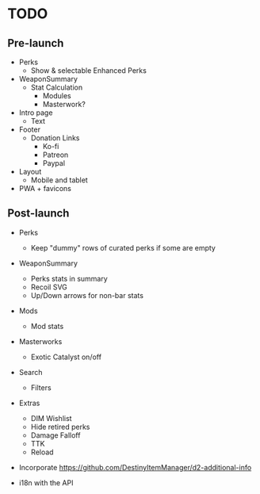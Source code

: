 # TODO

## Pre-launch

* Perks
  * Show & selectable Enhanced Perks
* WeaponSummary
  * Stat Calculation
    * Modules
    * Masterwork?
* Intro page
  * Text
* Footer
  * Donation Links
    * Ko-fi
    * Patreon
    * Paypal
* Layout
  * Mobile and tablet
* PWA + favicons

## Post-launch

* Perks
  * Keep "dummy" rows of curated perks if some are empty
* WeaponSummary
  * Perks stats in summary
  * Recoil SVG
  * Up/Down arrows for non-bar stats
* Mods
  * Mod stats
* Masterworks
  * Exotic Catalyst on/off
* Search
  * Filters
* Extras
  * DIM Wishlist
  * Hide retired perks
  * Damage Falloff
  * TTK
  * Reload


* Incorporate https://github.com/DestinyItemManager/d2-additional-info
* i18n with the API
